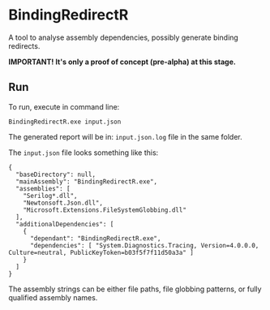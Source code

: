 # BindingRedirectR

A tool to analyse assembly dependencies, possibly generate binding redirects.

**IMPORTANT! It's only a proof of concept (pre-alpha) at this stage.**

## Run

To run, execute in command line:

```
BindingRedirectR.exe input.json
```

The generated report will be in: `input.json.log` file in the same folder.

The `input.json` file looks something like this:

```
{
  "baseDirectory": null,
  "mainAssembly": "BindingRedirectR.exe",
  "assemblies": [
    "Serilog*.dll",
    "Newtonsoft.Json.dll",
    "Microsoft.Extensions.FileSystemGlobbing.dll"
  ],
  "additionalDependencies": [
    {
      "dependant": "BindingRedirectR.exe",
      "dependencies": [ "System.Diagnostics.Tracing, Version=4.0.0.0, Culture=neutral, PublicKeyToken=b03f5f7f11d50a3a" ]
    }
  ]
}
```

The assembly strings can be either file paths, file globbing patterns, or fully qualified assembly names.